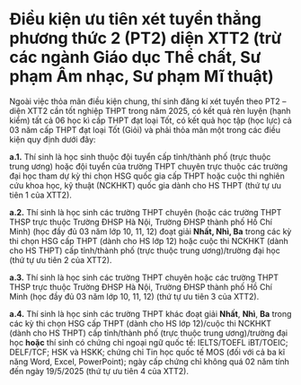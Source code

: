 # Điều kiện ưu tiên xét tuyển thẳng phương thức 2 (PT2) diện XTT2 (trừ các ngành Giáo dục Thể chất, Sư phạm Âm nhạc, Sư phạm Mĩ thuật)

Ngoài việc thỏa mãn điều kiện chung, thí sinh đăng kí xét tuyển theo PT2 – diện XTT2 cần tốt nghiệp THPT trong năm 2025, có kết quả rèn luyện (hạnh kiểm) tất cả 06 học kì cấp THPT đạt loại Tốt, có kết quả học tập (học lực) cả 03 năm cấp THPT đạt loại Tốt (Giỏi) và phải thỏa mãn một trong các điều kiện quy định dưới đây:

**a.1.** Thí sinh là học sinh thuộc đội tuyển cấp tỉnh/thành phố (trực thuộc trung ương) hoặc đội tuyển của trường THPT chuyên trực thuộc các trường đại học tham dự kỳ thi chọn HSG quốc gia cấp THPT hoặc cuộc thi nghiên cứu khoa học, kỹ thuật (NCKHKT) quốc gia dành cho HS THPT (thứ tự ưu tiên 1 của XTT2).

**a.2.** Thí sinh là học sinh các trường THPT chuyên (hoặc các trường THPT THSP trực thuộc Trường ĐHSP Hà Nội, Trường ĐHSP thành phố Hồ Chí Minh) (học đầy đủ 03 năm lớp 10, 11, 12) đoạt giải **Nhất, Nhì, Ba** trong các kỳ thi chọn HSG cấp THPT (dành cho HS lớp 12) hoặc cuộc thi NCKHKT (dành cho HS THPT) cấp tỉnh/thành phố (trực thuộc trung ương)/trường đại học (thứ tự ưu tiên 2 của XTT2).

**a.3.** Thí sinh là học sinh các trường THPT chuyên hoặc các trường THPT THSP trực thuộc Trường ĐHSP Hà Nội, Trường ĐHSP thành phố Hồ Chí Minh (học đầy đủ 03 năm lớp 10, 11, 12) (thứ tự ưu tiên 3 của XTT2).

**a.4.** Thí sinh là học sinh các trường THPT khác đoạt giải **Nhất**, **Nhì**, **Ba** trong các kỳ thi chọn HSG cấp THPT (dành cho HS lớp 12)/cuộc thi NCKHKT (dành cho HS THPT) cấp tỉnh/thành phố (trực thuộc trung ương)/trường đại học **hoặc** thí sinh có chứng chỉ ngoại ngữ quốc tế: IELTS/TOEFL iBT/TOEIC; DELF/TCF; HSK và HSKK; chứng chỉ Tin học quốc tế MOS (đối với cả ba kĩ năng Word, Excel, PowerPoint); ngày cấp chứng chỉ không quá 02 năm tính đến ngày 19/5/2025 (thứ tự ưu tiên 4 của XTT2).
